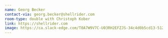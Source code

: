 ```yaml
---
name: Georg Becker
contact-via: georg.becker@shellrider.com
room-type: double with Christoph Kober
link: https://shellrider.com
image: https://ca.slack-edge.com/T0A7W9V7C-U03RH2EFZJS-34c4d0b5cd13-512
---
```

